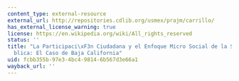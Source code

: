 ```yaml
---
content_type: external-resource
external_url: http://repositories.cdlib.org/usmex/prajm/carrillo/
has_external_license_warning: true
license: https://en.wikipedia.org/wiki/All_rights_reserved
status: ''
title: "La Participaci\xF3n Ciudadana y el Enfoque Micro Social de la Seguridad P\xFA\
  blica: El Caso de Baja California"
uid: fcbb355b-97e3-4bc4-9814-6b567d3e66a1
wayback_url: ''
---
```

